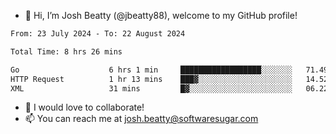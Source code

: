 - 👋 Hi, I’m Josh Beatty (@jbeatty88), welcome to my GitHub profile!

<!--START_SECTION:waka-->

```txt
From: 23 July 2024 - To: 22 August 2024

Total Time: 8 hrs 26 mins

Go                    6 hrs 1 min     ██████████████████░░░░░░░   71.49 %
HTTP Request          1 hr 13 mins    ███▓░░░░░░░░░░░░░░░░░░░░░   14.52 %
XML                   31 mins         █▓░░░░░░░░░░░░░░░░░░░░░░░   06.22 %
```

<!--END_SECTION:waka-->

- 💞️ I would love to collaborate!
- 📫 You can reach me at josh.beatty@softwaresugar.com

<!---
jbeatty88/jbeatty88 is a ✨ special ✨ repository because its `README.md` (this file) appears on your GitHub profile.
You can click the Preview link to take a look at your changes.
--->
